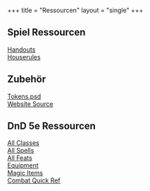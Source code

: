 +++
title = "Ressourcen"
layout = "single"
+++
  
## Spiel Ressourcen
[Handouts](https://cloud.sergeantbiggs.net/s/33SMf6EkD7igtKX)  
[Houserules](https://cryptpad.fr/code/#/2/code/edit/9ibWQzMj-n9NDYoN-QPviGDM/)

## Zubehör
[Tokens.psd](/documents/tokens.psd)  
[Website Source]()

## DnD 5e Ressourcen
[All Classes](https://www.dndbeyond.com/classes)  
[All Spells](https://www.dndbeyond.com/spells)  
[All Feats](https://www.dndbeyond.com/feats)  
[Equipment](https://www.dndbeyond.com/equipment)  
[Magic Items](https://www.dndbeyond.com/magic-items)  
[Combat Quick Ref](https://crobi.github.io/dnd5e-quickref/preview/quickref.html)